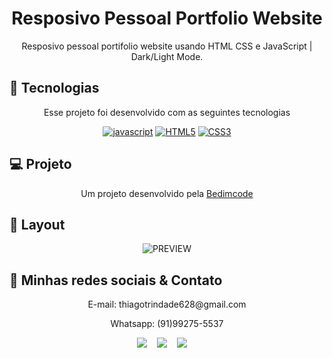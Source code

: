 <div align="center">
<h1 align="center"> Resposivo Pessoal Portfolio Website </h1>

<p>
Resposivo pessoal portifolio website usando HTML CSS e JavaScript | Dark/Light Mode.
</p>


<div align="center">

<h2 align="left">🚀 Tecnologias </h2>

<p>Esse projeto foi desenvolvido com as seguintes tecnologias</p>

[![javascript](https://img.shields.io/badge/JavaScript-323330?style=for-the-badge&logo=javascript&logoColor=F7DF1E)]()
 [![HTML5](https://img.shields.io/badge/HTML5-E34F26?style=for-the-badge&logo=html5&logoColor=white)]()
 [![CSS3](https://img.shields.io/badge/CSS3-1572B6?style=for-the-badge&logo=css3&logoColor=white)]()

 <div>

<h2 align="left"> 💻 Projeto </h2>

Um projeto desenvolvido pela [Bedimcode](https://www.youtube.com/watch?v=27JtRAI3QO8)

<h2 align="left">🔖 Layout </h2>

<p align="center">
  <img alt="PREVIEW" src="https://uploaddeimagens.com.br/images/004/067/179/original/preview.png?1666192537">
</p>

<div align="center">

<h2 align="left"> 📲 Minhas redes sociais & Contato </h2>

<p> E-mail: thiagotrindade628@gmail.com

Whatsapp: (91)99275-5537 
</p>
  
  [![](https://img.shields.io/badge/Facebook-1877F2?style=for-the-badge&logo=facebook&logoColor=white)](https://www.facebook.com/thiago.trindade.902/)&nbsp;&nbsp;&nbsp;
  [![](https://img.shields.io/badge/LinkedIn-0077B5?style=for-the-badge&logo=linkedin&logoColor=white)]()&nbsp;&nbsp;&nbsp;
  [![](https://img.shields.io/badge/Instagram-E4405F?style=for-the-badge&logo=instagram&logoColor=white)]()&nbsp;&nbsp;&nbsp;
  [![]()]()
 
</div>

<div>

